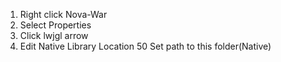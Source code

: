 1) Right click Nova-War
2) Select Properties
3) Click lwjgl arrow
4) Edit Native Library Location
50 Set path to this folder(Native)
